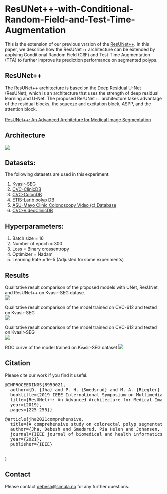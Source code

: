 # ResUNet++-with-Conditional-Random-Field-and-Test-Time-Augmentation
This is the extension of our previous version of the [ResUNet++](https://arxiv.org/pdf/1911.07067.pdf). In this paper, we describe how the ResUNet++ architecture can be extended by applying Conditional Random Field (CRF) and Test-Time Augmentation (TTA) to further improve its prediction performance on segmented polyps.

## ResUNet++
The ResUNet++ architecture is based on the Deep Residual U-Net (ResUNet), which is an architecture that uses the strength of deep residual learning and U-Net. The proposed ResUNet++ architecture takes advantage of the residual blocks, the squeeze and excitation block, ASPP, and the attention block. <br/> <br/>
<a href="https://arxiv.org/pdf/1911.07067.pdf"> ResUNet++: An Advanced Architcture for Medical
Image Segmentation </a> <br/>

## Architecture
<img src="img/ResUNet++.png">

## Datasets:
The following datasets are used in this experiment:
<ol>
  <li><a href="https://datasets.simula.no/kvasir-seg/">Kvasir-SEG</a></li>
  <li><a href="https://polyp.grand-challenge.org/CVCClinicDB/">CVC-ClinicDB</a></li>
  <li><a href="http://mv.cvc.uab.es/projects/colon-qa/cvccolondb">CVC-ColonDB</a></li>
  <li><a href="https://polyp.grand-challenge.org/EtisLarib/">ETIS-Larib polyp DB</a></li>
  <li><a href="https://polyp.grand-challenge.org/AsuMayo/">ASU-Mayo Clinic Colonoscopy Video (c) Database</a></li>
  <li><a href="https://giana.grand-challenge.org/PolypDetection/">CVC-VideoClinicDB</a></li>
 </ol>

## Hyperparameters:
 
 <ol>
  <li>Batch size = 16</li> 
  <li>Number of epoch = 300</li>
  <li>Loss = Binary crossentropy</li>
  <li>Optimizer = Nadam</li>
  <li>Learning Rate = 1e-5 (Adjusted for some experiments)</li>
</ol>
 


## Results
Qualitative result comparison of the proposed models with UNet, ResUNet, and ResUNet++ on Kvasir-SEG dataset<br/>
<img src="img/same.png">

Qualitative result comparison of the model trained on CVC-612 and tested on Kvasir-SEG <br/>
<img src="img/cs.png">


Qualitative result comparison of the model trained on CVC-612 and tested on Kvasir-SEG <br/>
<img src="img/bad.png">

ROC curve of the model trained on Kvasir-SEG dataset
<img src="img/roc.png">

## Citation
Please cite our work if you find it useful. 

<pre>
@INPROCEEDINGS{8959021,
  author={D. {Jha} and P. H. {Smedsrud} and M. A. {Riegler} and D. {Johansen} and T. D. {Lange} and P. {Halvorsen} and H. {D. Johansen}},
  booktitle={2019 IEEE International Symposium on Multimedia (ISM)}, 
  title={ResUNet++: An Advanced Architecture for Medical Image Segmentation}, 
  year={2019},
  pages={225-255}}
</pre>

<pre>
@article{jha2021comprehensive,
  title={A comprehensive study on colorectal polyp segmentation with ResUNet++, conditional random field and test-time augmentation},
  author={Jha, Debesh and Smedsrud, Pia Helen and Johansen, Dag and de Lange, Thomas and Johansen, Havard and Halvorsen, Pal and Riegler, Michael},
  journal={IEEE journal of biomedical and health informatics},
  year={2021},
  publisher={IEEE}
  </pre>
}

## Contact
Please contact debesh@simula.no for any further questions. 

